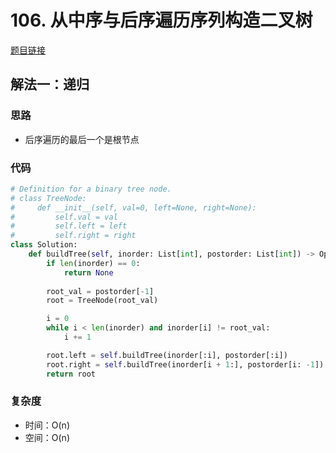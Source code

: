 # 106. 从中序与后序遍历序列构造二叉树

[题目链接](https://leetcode.cn/problems/construct-binary-tree-from-inorder-and-postorder-traversal/description/)

## 解法一：递归

### 思路

- 后序遍历的最后一个是根节点

### 代码

```py
# Definition for a binary tree node.
# class TreeNode:
#     def __init__(self, val=0, left=None, right=None):
#         self.val = val
#         self.left = left
#         self.right = right
class Solution:
    def buildTree(self, inorder: List[int], postorder: List[int]) -> Optional[TreeNode]:
        if len(inorder) == 0:
            return None
        
        root_val = postorder[-1]
        root = TreeNode(root_val)

        i = 0
        while i < len(inorder) and inorder[i] != root_val:
            i += 1

        root.left = self.buildTree(inorder[:i], postorder[:i])
        root.right = self.buildTree(inorder[i + 1:], postorder[i: -1])
        return root
```

### 复杂度

- 时间：O(n)
- 空间：O(n)
